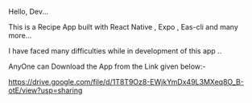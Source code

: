 Hello, Dev... 

This is a Recipe App built with React Native , Expo , Eas-cli and many more...

I have faced many difficulties while in development of this app .. 

AnyOne can Download the App from the Link given below:-

https://drive.google.com/file/d/1T8T9Oz8-EWjkYmDx49L3MXeq8O_B-otE/view?usp=sharing

